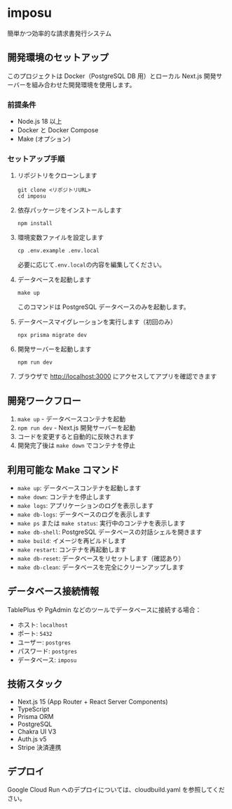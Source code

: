 # imposu

簡単かつ効率的な請求書発行システム

## 開発環境のセットアップ

このプロジェクトは Docker（PostgreSQL DB 用）とローカル Next.js 開発サーバーを組み合わせた開発環境を使用します。

### 前提条件

- Node.js 18 以上
- Docker と Docker Compose
- Make (オプション)

### セットアップ手順

1. リポジトリをクローンします

   ```
   git clone <リポジトリURL>
   cd imposu
   ```

2. 依存パッケージをインストールします

   ```
   npm install
   ```

3. 環境変数ファイルを設定します

   ```
   cp .env.example .env.local
   ```

   必要に応じて`.env.local`の内容を編集してください。

4. データベースを起動します

   ```
   make up
   ```

   このコマンドは PostgreSQL データベースのみを起動します。

5. データベースマイグレーションを実行します（初回のみ）

   ```
   npx prisma migrate dev
   ```

6. 開発サーバーを起動します

   ```
   npm run dev
   ```

7. ブラウザで [http://localhost:3000](http://localhost:3000) にアクセスしてアプリを確認できます

## 開発ワークフロー

1. `make up` - データベースコンテナを起動
2. `npm run dev` - Next.js 開発サーバーを起動
3. コードを変更すると自動的に反映されます
4. 開発完了後は `make down` でコンテナを停止

## 利用可能な Make コマンド

- `make up`: データベースコンテナを起動します
- `make down`: コンテナを停止します
- `make logs`: アプリケーションのログを表示します
- `make db-logs`: データベースのログを表示します
- `make ps` または `make status`: 実行中のコンテナを表示します
- `make db-shell`: PostgreSQL データベースの対話シェルを開きます
- `make build`: イメージを再ビルドします
- `make restart`: コンテナを再起動します
- `make db-reset`: データベースをリセットします（確認あり）
- `make db-clean`: データベースを完全にクリーンアップします

## データベース接続情報

TablePlus や PgAdmin などのツールでデータベースに接続する場合：

- ホスト: `localhost`
- ポート: `5432`
- ユーザー: `postgres`
- パスワード: `postgres`
- データベース: `imposu`

## 技術スタック

- Next.js 15 (App Router + React Server Components)
- TypeScript
- Prisma ORM
- PostgreSQL
- Chakra UI V3
- Auth.js v5
- Stripe 決済連携

## デプロイ

Google Cloud Run へのデプロイについては、cloudbuild.yaml を参照してください。
